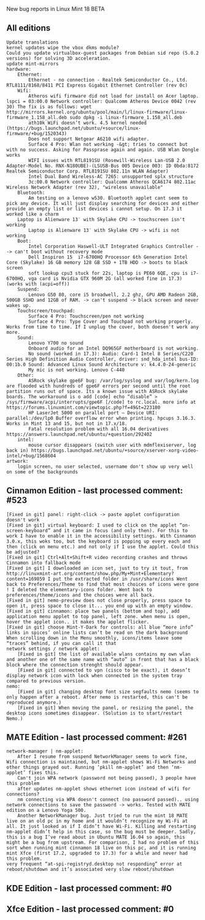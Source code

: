 New bug reports in Linux Mint 18 BETA

All editions
------------

	Update translations
	kernel updates wipe the vbox dkms module?
	Could you update virtualbox-guest packages from Debian sid repo (5.0.2 versions) for solving 3D acceleration.
	update mint-mirrors
	hardware:
		Ethernet:
			Ethernet - no connection - Realtek Semiconductor Co., Ltd. RTL8111/8168/8411 PCI Express Gigabit Ethernet Controller (rev 0c)
		Wifi:
			Atheros wifi firmware did not load for install on Acer laptop. lspci = 03:00.0 Network controller: Qualcomm Atheros Device 0042 (rev 30) The fix is as follows: wget http://mirrors.kernel.org/ubuntu/pool/main/l/linux-firmware/linux-firmware_1.158_all.deb sudo dpkg -i linux-firmware_1.158_all.deb
			ath10k WiFi doesn’t work. 4.5 kernel needed (https://bugs.launchpad.net/ubuntu/+source/linux-firmware/+bug/1520343)
			Does not support Netgear A6210 wifi adapter.
			Surface 4 Pro: Wlan not working -&gt; tries to connect but with no success. Asking for Passprase again and again. USB Wlan Dongle works
			WIFI issues with RTL8191SU (Rosewill-Wireless Lan-USB 2.0 Adapter-Model No. RNX-N180UBE)-(LSUSB-Bus 005 Device 003: ID 0bda:8172 Realtek Semiconductor Corp. RTL8191SU 802.11n WLAN Adapter)
			Intel Dual Band Wireless-AC 7265: unsupported splx structure
			3c:00.0 Network controller: Qualcomm Atheros QCA6174 802.11ac Wireless Network Adapter (rev 32), "wireless unavailable"
		Bluetooth:
			Am testing on a lenovo w530. Bluetooth applet cant seem to pick any device. It will just display searching for devices and either provide an empty list or list devices i cannot setup. On 17.3 it worked like a charm
		Laptop is Alienware 13′ with Skylake CPU -> touchscreen isn't working
			Laptop is Alienware 13′ with Skylake CPU -> wifi is not working
		Boot:
			Intel Corporation Haswell-ULT Integrated Graphics Controller --> can't boot without recovery mode
			Dell Inspiron 15  i7-6700HQ Processor 6th Generation Intel Core (Skylake) 16 GB memory 128 GB SSD + 1TB HDD -> boots to black screen
			soft lookup cpu3 stuck for 22s, laptop is PE60 6QE, cpu is i7-6700HQ, vga card is Nvidia GTX 960M 2G (all worked fine in 17.3) (works with (acpi=off))
		Suspend:
			Lenovo G50 80, core i5 broadwell, 2.2 ghz, GPU AMD Radeon 2GB, 500GB SSHD and 12GB of RAM. -> can't suspend -> black screen and never wakes up.
		Touchscreen/touchpad:
			Surface 4 Pro: Touchscreen/pen not working
			Surface 4 Pro: Type Cover and Touchpad not working properly. Works from time to time. If I unplug the cover, both doesen't work any more.
		Sound:
			Lenovo Y700 no sound
			Onboard audio for an Intel DQ965GF motherboard is not working.
			No sound (worked in 17.3): Audio: Card-1 Intel 8 Series/C220 Series High Definition Audio Controller, driver: snd_hda_intel bus-ID: 00:1b.0 Sound: Advanced Linux Sound Architecture v: k4.4.0-24-generic
			My mic is not working. Lenovo C-440
		Other:
			ASRock skylake gpe6F bug: /var/log/syslog and var/log/kern.log are flooded with hundreds of gpe6F errors per second until the root partition runs out of space. Its a known issue with ASRock skylake boards. The workaround is o add [code] echo “disable” > /sys/firmware/acpi/interrupts/gpe6F [/code] to rc.local. more info at https://forums.linuxmint.com/viewtopic.php?f=49&t=223180
			HP LaserJet 5000 on parallel port – Device URI: parallel:/dev/lp0 Buffer overflow error when printing. hpcups 3.16.3. Works in Mint 13 and 15, but not in 17.x/18.
			Fatal resolution problem with all 16.04 derivatives https://answers.launchpad.net/ubuntu/+question/292402
		intel:
			mouse cursor disappears (switch user with mdmflexiserver, log back in) https://bugs.launchpad.net/ubuntu/+source/xserver-xorg-video-intel/+bug/1568604
	artwork:
		login screen, no user selected, username don't show up very well on some of the backgrounds

Cinnamon Edition - last processed comment: #523
-----------------------------------------------
	[Fixed in git] panel: right-click -> paste applet configuration doesn't work
	[Fixed in git] virtual keyboard: I used to click on the applet “on-screen-keyboard” and it came in focus (and only then). For this to work I have to enable it in the accessibility settings. With Cinnamon 3.0.x, this woks too, but the keyboard is popping up every each and then (click on menu etc.) and not only if I use the applet. Could this be adjusted?
	[Fixed in git] Ctrl+Alt+Shift+R video recording crashes and throws Cinnamon into fallback mode
	[Fixed in git] I downloaded an icon set, just to try it tout, from http://linuxmint-art.org/content/show.php/My+Mint+Elementary?content=169859 I put the extracted folder in /usr/share/icons Went back to Preferences/Theme to find that most choices of icons were gone ! I deleted the elementary-icons folder. Went back to preferences/theme/icons and the choices were all back.
	[Fixed in git] nemo-preview does not close properly, press space to open it, press space to close it... you end up with an empty window.
	[Fixed in git] cinnamon: place two panels (bottom and top), add application menu applet to top panel, left zone. when menu is open, hover the applet icon.. it makes the applet flicker.
	[Fixed in git] choose Mint-Y-Dark for controls: all blue “more info” links in spices’ online lists can’t be read on the dark background
	When scrolling down in the Menu smoothly, icons/items leave some “traces” behind, if you can call it that
	network settings / network applet:
		[Fixed in git] the list of available wlans contains my own wlan and another one of the same name with “auto” in front that has a black block where the connection strenght should appear.
		[Fixed in git] connected to vpn (cisco to be exact), it doesn’t display network icon with lock when connected in the system tray compared to previous version.
	nemo:
		[Fixed in git] changing desktop font size segfaults nemo (seems to only happen after a reboot. After nemo is restarted, this can't be reproduced anymore.)
		[Fixed in git] When moving the panel, or resizing the panel, the desktop icons sometimes disappear. (Solution is to start/restart Nemo.)

MATE Edition - last processed comment: #261
-------------------------------------------
	network-manager | nm-applet:
		After I resume from suspend NetworkManager seems to work fine, Wifi connection is maintained, but nm-applet shows Wi-Fi Networks and other things grayed out. Running ‘pkill nm-applet’ and then ‘nm-applet’ fixes this.
		Can't join WPA network (password not being passed), 3 people have this problem
		after updates nm-applet shows ethernet icon instead of wifi for connections?
		nm connecting via WPA doesn't connect (no password passed).. using network connections to save the password -> works. Tested with MATE edition on a Lenovo Yoga 500.
		Another NetworkManager bug. Just tried to run the mint 18 MATE live on an old pc in my home and it wouldn’t recognize my Wi-Fi at all. It just looked as if I didn’t have Wi-Fi. Killing and restarting nm-applet didn’t help in this case, so the bug must be deeper. Sadly, this is a bug I’ve read about in Ubuntu MATE 16.04 so again, this might be a bug from upstream. For comparison, I had no problem of this sort when running mint cinnamon 18 live on this pc, and it is running mint Xfce (first 17.2, upgraded to 17.3) for a while and never had this problem.
	very frequent “at-spi-registryd.desktop not responding” error at reboot/shutdown and it’s associated very slow reboot/shutdown

KDE Edition - last processed comment: #0
-----------------------------------------

Xfce Edition - last processed comment: #0
------------------------------------------
